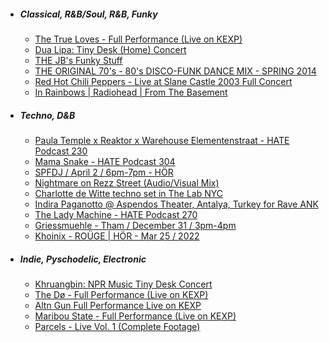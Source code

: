 - ##### Classical, R&B/Soul, R&B, Funky
  - [The True Loves - Full Performance (Live on KEXP) ](https://www.youtube.com/watch?v=I2njMBxlnmM)
  - [Dua Lipa: Tiny Desk (Home) Concert](https://youtu.be/F4neLJQC1_E)
  - [THE JB's Funky Stuff](https://www.youtube.com/watch?v=E0G2ZoIM5sI)
  - [THE ORIGINAL 70's - 80's DISCO-FUNK DANCE MIX - SPRING 2014]( https://soundcloud.com/djjohnpiazza/70s-disco-funk-dancefloor)
  - [Red Hot Chili Peppers - Live at Slane Castle 2003 Full Concert ](https://www.youtube.com/watch?v=FmrGz8qSyrk&t=1723s)
  - [In Rainbows | Radiohead | From The Basement](https://www.youtube.com/watch?v=sWqDIZxO-nU)
  
- ##### Techno, D&B
    - [Paula Temple x Reaktor x Warehouse Elementenstraat - HATE Podcast 230](https://www.youtube.com/watch?v=wwCX_ywSqFc)
    - [Mama Snake - HATE Podcast 304](https://www.youtube.com/watch?v=k55fBcxYJu4&ab_channel=HATE)
    - [SPFDJ / April 2 / 6pm-7pm - HÖR ](https://www.youtube.com/watch?v=AJ7lbqyLbX8&ab_channel=H%C3%96RBERLIN)
    - [Nightmare on Rezz Street (Audio/Visual Mix)](https://www.youtube.com/watch?v=sV5BjXgaFvI)
    - [Charlotte de Witte techno set in The Lab NYC](https://www.youtube.com/watch?v=Q9dzq_SWd3k)
    - [Indira Paganotto @ Aspendos Theater, Antalya, Turkey for Rave ANK](https://www.youtube.com/watch?v=YqXZtLywoh4)
    - [The Lady Machine - HATE Podcast 270](https://www.youtube.com/watch?v=m7Y951SrMTU&ab_channel=HATE)
    - [Griessmuehle - Tham / December 31 / 3pm-4pm](https://www.youtube.com/watch?v=FdOfhuYW_OI&t=1740s)
    - [Khoinix - ROÜGE | HÖR - Mar 25 / 2022](https://www.youtube.com/watch?v=DygMwmJ8c48)
    

- ##### Indie, Pyschodelic, Electronic
  - [Khruangbin: NPR Music Tiny Desk Concert](https://www.youtube.com/watch?v=DyWhFB9ijzA&ab_channel=KEXP)
  - [The Dø - Full Performance (Live on KEXP)](https://youtu.be/4qLB68zUItI)
  - [Altn Gun Full Performance Live on KEXP](https://youtu.be/KlEYTAp3tl0)
  - [Maribou State - Full Performance (Live on KEXP)](https://youtu.be/TEy-lof4F_I)
  - [Parcels - Live Vol. 1 (Complete Footage)](https://www.youtube.com/watch?v=e4TFD2PfVPw)
